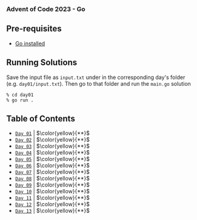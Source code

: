 ### Advent of Code 2023 - Go

## Pre-requisites
 - [Go installed](https://go.dev/)

## Running Solutions

Save the input file as `input.txt` under in the corresponding day's folder (e.g. `day01/input.txt`).
Then go to that folder and run the `main.go` solution

    % cd day01
    % go run .

## Table of Contents

- [`Day 01`](day01/main.go) | $\color{yellow}{**}$
- [`Day 02`](day02/main.go) | $\color{yellow}{**}$
- [`Day 03`](day03/main.go) | $\color{yellow}{**}$
- [`Day 04`](day04/main.go) | $\color{yellow}{**}$
- [`Day 05`](day05/main.go) | $\color{yellow}{**}$
- [`Day 06`](day06/main.go) | $\color{yellow}{**}$
- [`Day 07`](day07/main.go) | $\color{yellow}{**}$
- [`Day 08`](day08/main.go) | $\color{yellow}{**}$
- [`Day 09`](day09/main.go) | $\color{yellow}{**}$
- [`Day 10`](day10/main.go) | $\color{yellow}{**}$
- [`Day 11`](day11/main.go) | $\color{yellow}{**}$
- [`Day 12`](day12/main.go) | $\color{yellow}{**}$
- [`Day 13`](day13/main.go) | $\color{yellow}{**}$
